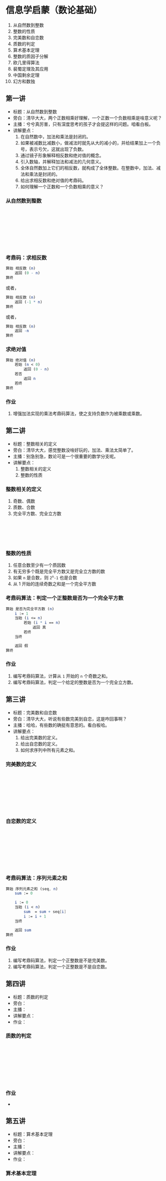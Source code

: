 # 信息学启蒙（数论基础）

1. 从自然数到整数
1. 整数的性质
1. 完美数和自恋数
1. 质数的判定
1. 算术基本定理
1. 整数的质因子分解
1. 欧几里得算法
1. 裴蜀定理及其应用
1. 中国剩余定理
1. 幻方和数独

		
## 第一讲

- 标题：从自然数到整数
- 旁白：清华大大，两个正数相乘好理解，一个正数一个负数相乘是啥意义呢？
- 主播：兮兮真厉害，只有深度思考的孩子才会提这样的问题。咱看白板。
- 讲解要点：
   1. 在自然数中，加法和乘法是封闭的。
   1. 如果被减数比减数小，做减法时就先从大的减小的，并给结果加上一个负号，表示亏欠，这就出现了负数。
   1. 通过镜子形象解释相反数和绝对值的概念。
   1. 引入数轴，并解释加法和减法的几何意义。
   1. 全体自然数加上它们的相反数，就构成了全体整数。在整数中，加法、减法和乘法是封闭的。
   1. 给出求相反数和绝对值的考鼎码。
   1. 如何理解一个正数和一个负数相乘的意义？

	
### 从自然数到整数<!-- .element: class="fragment fade-out" -->

<br/>
<br/>
<br/>
<br/>
<br/>
<br/>
<br/>

	
### 考鼎码：求相反数

```mathematica
算始 相反数 (n)
    返回 (0 - n)
算终
```

或者，

```mathematica
算始 相反数 (n)
    返回 (-1 * n)
算终
```

或者，

```mathematica
算始 相反数 (n)
    返回 -n
算终
```

	
### 求绝对值

```mathematica
算始 绝对值 (n)
    若始 (n < 0)
        返回 (0 - n)
    若否
        返回 n
    若终
算终
```

	
### 作业

1. 增强加法实现的乘法考鼎码算法，使之支持负数作为被乘数或乘数。

		
## 第二讲

- 标题：整数相关的定义
- 旁白：清华大大，感觉整数没啥好玩的，加法、乘法太简单了。
- 主播：别急别急，数论可是一个很重要的数学分支呢。
- 讲解要点：
   1. 整数相关的定义
   1. 整数的性质

	
### 整数相关的定义

1. 奇数、偶数
1. 质数、合数
1. 完全平方数、完全立方数

<br/>
<br/>
<br/>
<br/>

	
### 整数的性质

1. 任意合数至少有一个质因数
1. 有无穷多个既是完全平方数又是完全立方数的数
1. 如果 `n` 是合数，则 <code>2<sup>n</sup>-1</code> 也是合数
1. 从 1 开始的连续奇数之和是一个完全平方数

	
### 考鼎码算法：判定一个正整数是否为一个完全平方数

```mathematica
算始 是否为完全平方数 (n)
    i := 1
    当始 (i <= n)
        若始 (i * i == n)
            返回 真
        若终
    当终

    返回 假
算终
```

	
### 作业

1. 编写考鼎码算法，计算从 `1` 开始的 `n` 个奇数之和。
1. 编写考鼎码算法，判定一个给定的整数是否为一个完全立方数。

		
## 第三讲

- 标题：完美数和自恋数
- 旁白：清华大大，听说有些数完美到自恋，这是咋回事啊？
- 主播：哈哈，有些数的确挺有意思的。看白板哈。
- 讲解要点：
   1. 给出完美数的定义。
   1. 给出自恋数的定义。
   1. 如何求序列中所有元素之和。

	
### 完美数的定义<!-- .element: class="fragment fade-out" -->

<br/>
<br/>
<br/>
<br/>
<br/>
<br/>
<br/>

	
### 自恋数的定义<!-- .element: class="fragment fade-out" -->

<br/>
<br/>
<br/>
<br/>
<br/>
<br/>
<br/>

	
### 考鼎码算法：序列元素之和

```mathematica
算始 序列元素之和 (seq, n)
    sum := 0

    i := 0
    当始 (i < n)
        sum  = sum + seq[i]
        i := i + 1
    当终

    返回 sum
算终
```
	
### 作业

1. 编写考鼎码算法，判定一个正整数是不是完美数。
1. 编写考鼎码算法，判定一个正整数是不是自恋数。

		
## 第四讲

- 标题：质数的判定
- 旁白：
- 主播：
- 讲解要点：
- 作业：

	
### 质数的判定<!-- .element: class="fragment fade-out" -->

<br/>
<br/>
<br/>
<br/>
<br/>
<br/>
<br/>

	
### 作业

- 

		
## 第五讲

- 标题：算术基本定理
- 旁白：
- 主播：
- 讲解要点：
- 作业：

	
### 算术基本定理<!-- .element: class="fragment fade-out" -->

<br/>
<br/>
<br/>
<br/>
<br/>
<br/>
<br/>

	
### 作业

- 

		
## 第六讲

- 标题：整数的质因子分解
- 旁白：
- 主播：
- 讲解要点：
- 作业：

	
### 整数的质因子分解<!-- .element: class="fragment fade-out" -->

<br/>
<br/>
<br/>
<br/>
<br/>
<br/>
<br/>

	
### 作业

- 

		
## 第七讲

- 标题：欧几里得算法
- 旁白：
- 主播：
- 讲解要点：
- 作业：

	
### 欧几里得算法<!-- .element: class="fragment fade-out" -->

<br/>
<br/>
<br/>
<br/>
<br/>
<br/>
<br/>

	
### 作业

- 

		
## 第八讲

- 标题：裴蜀定理及其应用
- 旁白：
- 主播：
- 讲解要点：
- 作业：

	
### 裴蜀定理及其应用<!-- .element: class="fragment fade-out" -->

<br/>
<br/>
<br/>
<br/>
<br/>
<br/>
<br/>

	
### 作业

- 

		
## 第九讲

- 标题：中国剩余定理
- 旁白：
- 主播：
- 讲解要点：
- 作业：

	
### 中国剩余定理<!-- .element: class="fragment fade-out" -->

<br/>
<br/>
<br/>
<br/>
<br/>
<br/>
<br/>

	
### 作业

- 

		
## 第十讲

- 标题：幻方和数独
- 旁白：
- 主播：
- 讲解要点：
- 作业：

	
### 幻方和数独<!-- .element: class="fragment fade-out" -->

<br/>
<br/>
<br/>
<br/>
<br/>
<br/>
<br/>

	
### 作业

- 

